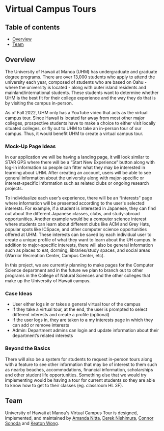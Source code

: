 # Virtual Campus Tours

## Table of contents

* [Overview](#overview)
* [Team](#team)

## Overview

The University of Hawaii at Manoa (UHM) has undergraduate and graduate degree programs. There are over 13,000 students who apply to attend the university each year, composed of students who are based on Oahu - where the university is located - along with outer island residents and mainland/international students. These students want to determine whether UHM is the best fit for their college experience and the way they do that is by visiting the campus in-person.

As of Fall 2022, UHM only has a YouTube video that acts as the virtual campus tour. Since Hawaii is located far away from most other major colleges, prospective students have to make a choice to either visit locally situated colleges, or fly out to UHM to take an in-person tour of our campus. Thus, it would benefit UHM to create a virtual campus tour.

### Mock-Up Page Ideas

In our application we will be having a landing page, it will look similar to STAR GPS where there will be a “Start New Experience” button along with log-in information so people can fitter what they may be interested in learning about UHM. After creating an account, users will be able to see general information about the university along with major-specific or interest-specific information such as related clubs or ongoing research projects.

To individualize each user’s experience, there will be an “Interests” page where information will be presented according to the user's selected interests. For example, if a student is interested in Japanese, they can find out about the different Japanese classes, clubs, and study-abroad opportunities. Another example would be a computer science interest where students can learn about different clubs like ACM and Grey Hats, popular spots like ICSpace, and other computer science opportunities offered at UHM. These interests can be saved by each individual user to create a unique profile of what they want to learn about the UH campus. In addition to major-specific interests, there will also be general information such as places to eat, dorming, libraries/study spaces, and social areas (Warrior Recreation Center, Campus Center, etc).

In this project, we are currently planning to make pages for the Computer Science department and in the future we plan to branch out to other programs in the College of Natural Sciences and the other colleges that make up the University of Hawaii campus.

### Case Ideas
* User either logs in or takes a general virtual tour of the campus
* If they take a virtual tour, at the end, the user is prompted to select different interests and create a profile (optional)
* If the user logs in, they are taken to a my interests page in which they can add or remove interests
* Admin: Department admins can login and update information about their department’s related interests

### Beyond the Basics

There will also be a system for students to request in-person tours along with a feature to see other information that may be of interest to them such as nearby beaches, accommodations, financial information, scholarships and other student life opportunities. Something else that we would try implementing would be having a tour for current students so they are able to know how to get to their classes (eg. classroom HL 3F). 

## Team

University of Hawaii at Manoa's Virtual Campus Tour is designed, implemented, and maintained by [Amanda Nitta](https://amandanitta.github.io/), [Derek Nishimura](https://d-nishimura808.github.io/), [Connor Sonoda](https://csonoda.github.io/) and [Keaton Wong](https://keatonwong.github.io/).
